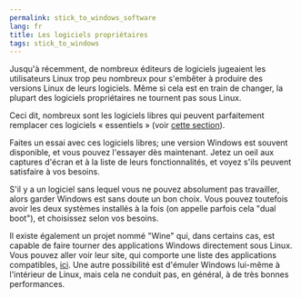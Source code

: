 ```yaml
---
permalink: stick_to_windows_software
lang: fr
title: Les logiciels propriétaires
tags: stick_to_windows
---
```


Jusqu'à récemment, de nombreux éditeurs de logiciels jugeaient les 
utilisateurs Linux trop peu nombreux pour s'embêter à produire des 
versions Linux de leurs logiciels. Même si cela est en train de 
changer, la plupart des logiciels propriétaires ne tournent pas sous 
Linux.

Ceci dit, nombreux sont les logiciels libres qui peuvent 
parfaitement remplacer ces logiciels « essentiels » (voir <a 
href="/items/warez/index_fr.php">cette section</a>).

Faites un essai avec ces logiciels libres; une version Windows 
est souvent disponible, et vous pouvez l'essayer dès maintenant. 
Jetez un oeil aux captures d'écran et à la liste de leurs 
fonctionnalités, et voyez s'ils peuvent satisfaire à vos besoins.

S'il y a un logiciel sans lequel vous ne pouvez absolument pas 
travailler, alors garder Windows est sans doute un bon choix. Vous 
pouvez toutefois avoir les deux systèmes installés à la fois (on 
appelle parfois cela "dual boot"), et choisissez selon vos besoins.

Il existe également un projet nommé "Wine" qui, dans certains 
cas, est capable de faire tourner des applications Windows 
directement sous Linux. Vous pouvez aller voir leur site, 
qui comporte une liste des applications compatibles, <a
href="http://www.winehq.org">ici</a>. Une autre possibilité est 
d'émuler Windows lui-même à l'intérieur de Linux, mais cela ne 
conduit pas, en général, à de très bonnes performances.

